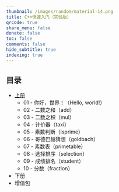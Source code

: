 ```yaml
---
thumbnail: /images/random/material-14.png
title: C++快速入门（实验版）
qrcode: true
share_menu: false
donate: false
toc: false
comments: false
hide_subtitle: true
indexing: true
---
```


## 目录

- [上册](1/)
  - 01 - 你好，世界！（Hello, world!）
  - 02 - 二数之和（add）
  - 03 - 二数之积（mul）
  - 04 - 计价器（taxi）
  - 05 - 素数判断（isprime）
  - 06 - 哥德巴赫猜想（goldbach）
  - 07 - 素数表（primetable）
  - 08 - 选择排序（selection）
  - 09 - 成绩排名（student）
  - 10 - 分数（fraction）
- 下册
- 增值包